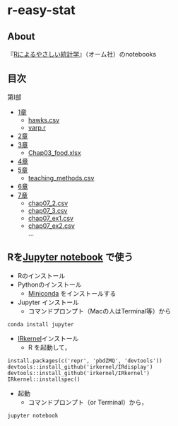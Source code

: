 # r-easy-stat
## About
『[Rによるやさしい統計学](http://shop.ohmsha.co.jp/shopdetail/000000001781/)』（オーム社）のnotebooks

## 目次
第I部

* [1章](http://whatalnk.github.io/r-easy-stat/Chap01.html)  
  * [hawks.csv](https://github.com/whatalnk/r-easy-stat/raw/master/hawks.csv)
  * [varp.r](https://github.com/whatalnk/r-easy-stat/raw/master/varp.r)
* [2章](http://whatalnk.github.io/r-easy-stat/Chap02.html)  
* [3章](http://whatalnk.github.io/r-easy-stat/Chap03.html)  
  * [Chap03_food.xlsx](https://github.com/whatalnk/r-easy-stat/raw/master/Chap03_food.xlsx)
* [4章](http://whatalnk.github.io/r-easy-stat/Chap04.html)  
* [5章](http://whatalnk.github.io/r-easy-stat/Chap05.html) 
  * [teaching_methods.csv](https://github.com/whatalnk/r-easy-stat/raw/master/teaching_methods.csv)
* [6章](http://whatalnk.github.io/r-easy-stat/Chap06.html)  
* [7章](http://whatalnk.github.io/r-easy-stat/Chap07.html)    
  * [chap07_2.csv](https://github.com/whatalnk/r-easy-stat/raw/master/chap07_2.csv)
  * [chap07_3.csv](https://github.com/whatalnk/r-easy-stat/raw/master/chap07_3.csv)
  * [chap07_ex1.csv](https://github.com/whatalnk/r-easy-stat/raw/master/chap07_ex1.csv)
  * [chap07_ex2.csv](https://github.com/whatalnk/r-easy-stat/raw/master/chap07_ex2.csv)  
...

## Rを[Jupyter notebook](http://jupyter.org/) で使う

* Rのインストール
* Pythonのインストール
  * [Miniconda](http://conda.pydata.org/miniconda.html) をインストールする
* Jupyter インストール
  * コマンドプロンプト（Macの人はTerminal等）から
```
conda install jupyter
```
* [IRkernel](http://irkernel.github.io/)インストール
  * R を起動して，
```
install.packages(c('repr', 'pbdZMQ', 'devtools')) 
devtools::install_github('irkernel/IRdisplay')
devtools::install_github('irkernel/IRkernel')
IRkernel::installspec()
```
* 起動
  * コマンドプロンプト（or Terminal）から，
```
jupyter notebook
```

